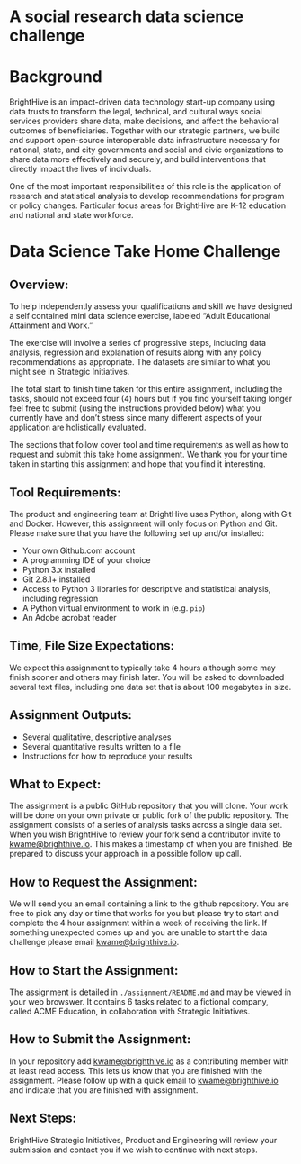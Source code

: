 # A social research data science challenge

# Background

BrightHive is an impact-driven data technology start-up company using data trusts to transform the legal, technical, and cultural ways social services providers share data, make decisions, and affect the behavioral outcomes of beneficiaries. Together with our strategic partners, we build and support open-source interoperable data infrastructure necessary for national, state, and city governments and social and civic organizations to share data more effectively and securely, and build interventions that directly impact the lives of individuals.

One of the most important responsibilities of this role is the application of research and statistical analysis to develop recommendations for program or policy changes. Particular focus areas for BrightHive are K-12 education and national and state workforce.

# Data Science Take Home Challenge
## Overview:
To help independently assess your qualifications and skill we have designed a self contained mini data science exercise, labeled “Adult Educational Attainment and Work.”

The exercise will involve a series of progressive steps, including data analysis, regression and explanation of results along with any policy recommendations as appropriate. The datasets are similar to what you might see in Strategic Initiatives.

The total start to finish time taken for this entire assignment, including the tasks, should not exceed four (4) hours but if you find yourself taking longer feel free to submit (using the instructions provided below) what you currently have and don’t stress since many different aspects of your application are holistically evaluated.

The sections that follow cover tool and time requirements as well as how to request and submit this take home assignment. We thank you for your time taken in starting this assignment and hope that you find it interesting.

## Tool Requirements:
The product and engineering team at BrightHive uses Python, along with Git and Docker. However, this assignment will only focus on Python and Git. Please make sure that you have the following set up and/or installed:

* Your own Github.com account
* A programming IDE of your choice
* Python 3.x installed
* Git 2.8.1+ installed
* Access to Python 3 libraries for descriptive and statistical analysis, including regression
* A Python virtual environment to work in (e.g. `pip`)
* An Adobe acrobat reader

## Time, File Size Expectations:
We expect this assignment to typically take 4 hours although some may finish sooner and others may finish later. You will be asked to downloaded several text files, including one data set that is about 100 megabytes in size.

## Assignment Outputs:
* Several qualitative, descriptive analyses
* Several quantitative results written to a file
* Instructions for how to reproduce your results

## What to Expect:
The assignment is a public GitHub repository that you will clone.
Your work will be done on your own private or public fork of the public repository.
The assignment consists of a series of analysis tasks across a single data set.
When you wish BrightHive to review your fork send a contributor invite to kwame@brighthive.io. This makes a timestamp of when you are finished.
Be prepared to discuss your approach in a possible follow up call.

## How to Request the Assignment:
We will send you an email containing a link to the github repository. You are free to pick any day or time that works for you but please try to start and complete the 4 hour assignment within a week of receiving the link. If something unexpected comes up and you are unable to start the data challenge please email kwame@brighthive.io.

## How to Start the Assignment:
The assignment is detailed in `./assignment/README.md` and may be viewed in your web browswer. It contains 6 tasks related to a fictional company, called ACME Education, in collaboration with Strategic Initiatives.

## How to Submit the Assignment:
In your repository add kwame@brighthive.io as a contributing member with at least read access. This lets us know that you are finished with the assignment.
Please follow up with a quick email to kwame@brighthive.io and indicate that you are finished with assignment.

## Next Steps:
BrightHive Strategic Initiatives, Product and Engineering will review your submission and contact you if we wish to continue with next steps.
